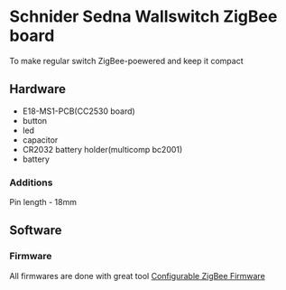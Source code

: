 # Schnider Sedna Wallswitch ZigBee board
To make regular switch ZigBee-poewered and keep it compact

## Hardware
- E18-MS1-PCB(CC2530 board)
- button
- led
- capacitor
- CR2032 battery holder(multicomp bc2001)
- battery

### Additions
Pin length - 18mm

## Software

### Firmware
All firmwares are done with great tool [Configurable ZigBee Firmware](https://github.com/ptvoinfo/zigbee-configurable-firmware)